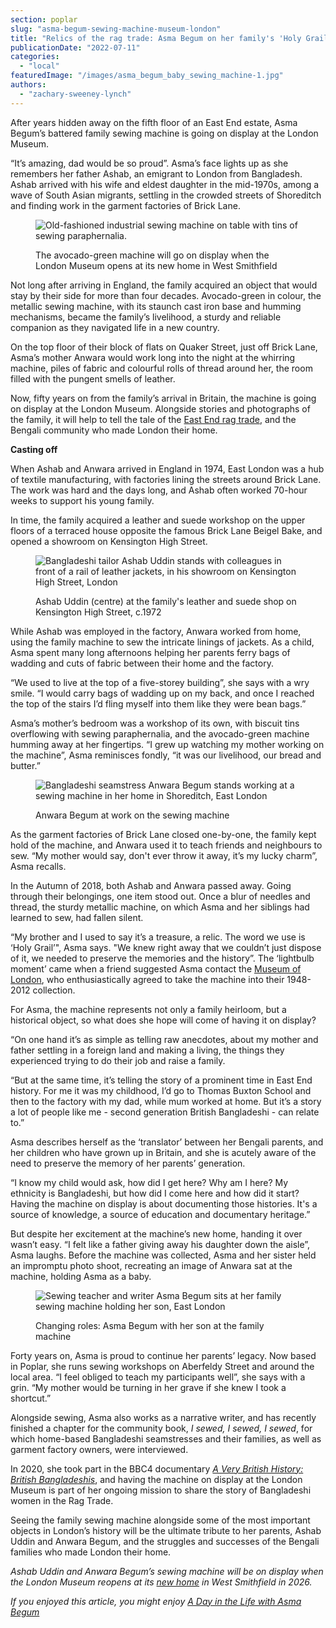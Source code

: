 ```yaml
---
section: poplar
slug: "asma-begum-sewing-machine-museum-london"
title: "Relics of the rag trade: Asma Begum on her family's 'Holy Grail'"
publicationDate: "2022-07-11"
categories: 
  - "local"
featuredImage: "/images/asma_begum_baby_sewing_machine-1.jpg"
authors: 
  - "zachary-sweeney-lynch"
---
```


After years hidden away on the fifth floor of an East End estate, Asma Begum’s battered family sewing machine is going on display at the London Museum.

“It’s amazing, dad would be so proud”. Asma’s face lights up as she remembers her father Ashab, an emigrant to London from Bangladesh. Ashab arrived with his wife and eldest daughter in the mid-1970s, among a wave of South Asian migrants, settling in the crowded streets of Shoreditch and finding work in the garment factories of Brick Lane.

<figure>

![Old-fashioned industrial sewing machine on table with tins of sewing paraphernalia.](/images/sewing_machine_brother_asma_begum.jpg)

<figcaption>

The avocado-green machine will go on display when the London Museum opens at its new home in West Smithfield

</figcaption>

</figure>

Not long after arriving in England, the family acquired an object that would stay by their side for more than four decades. Avocado-green in colour, the metallic sewing machine, with its staunch cast iron base and humming mechanisms, became the family’s livelihood, a sturdy and reliable companion as they navigated life in a new country.

On the top floor of their block of flats on Quaker Street, just off Brick Lane, Asma’s mother Anwara would work long into the night at the whirring machine, piles of fabric and colourful rolls of thread around her, the room filled with the pungent smells of leather.

Now, fifty years on from the family’s arrival in Britain, the machine is going on display at the London Museum. Alongside stories and photographs of the family, it will help to tell the tale of the [East End rag trade](https://the-east-end.co.uk/tag/rag-trade/), and the Bengali community who made London their home.

**Casting off**

When Ashab and Anwara arrived in England in 1974, East London was a hub of textile manufacturing, with factories lining the streets around Brick Lane. The work was hard and the days long, and Ashab often worked 70-hour weeks to support his young family. 

In time, the family acquired a leather and suede workshop on the upper floors of a terraced house opposite the famous Brick Lane Beigel Bake, and opened a showroom on Kensington High Street.

<figure>

![Bangladeshi tailor Ashab Uddin stands with colleagues in front of a rail of leather jackets, in his showroom on Kensington High Street, London](/images/ashab_uddin_leather_showroom_kensington-1024x683.jpg)

<figcaption>

Ashab Uddin (centre) at the family's leather and suede shop on Kensington High Street, c.1972

</figcaption>

</figure>

While Ashab was employed in the factory, Anwara worked from home, using the family machine to sew the intricate linings of jackets. As a child, Asma spent many long afternoons helping her parents ferry bags of wadding and cuts of fabric between their home and the factory.

“We used to live at the top of a five-storey building”, she says with a wry smile. “I would carry bags of wadding up on my back, and once I reached the top of the stairs I’d fling myself into them like they were bean bags.”

Asma’s mother’s bedroom was a workshop of its own, with biscuit tins overflowing with sewing paraphernalia, and the avocado-green machine humming away at her fingertips. “I grew up watching my mother working on the machine”, Asma reminisces fondly, “it was our livelihood, our bread and butter.”

<figure>

![Bangladeshi seamstress Anwara Begum stands working at a sewing machine in her home in Shoreditch, East London](/images/anwara_begum_working_sewing_machine.jpg)

<figcaption>

Anwara Begum at work on the sewing machine

</figcaption>

</figure>

As the garment factories of Brick Lane closed one-by-one, the family kept hold of the machine, and Anwara used it to teach friends and neighbours to sew. “My mother would say, don't ever throw it away, it’s my lucky charm”, Asma recalls.

In the Autumn of 2018, both Ashab and Anwara passed away. Going through their belongings, one item stood out. Once a blur of needles and thread, the sturdy metallic machine, on which Asma and her siblings had learned to sew, had fallen silent. 

“My brother and I used to say it’s a treasure, a relic. The word we use is ‘Holy Grail’", Asma says. "We knew right away that we couldn’t just dispose of it, we needed to preserve the memories and the history”. The ‘lightbulb moment’ came when a friend suggested Asma contact the [Museum of London](https://www.museumoflondon.org.uk/museum-london), who enthusiastically agreed to take the machine into their 1948-2012 collection. 

For Asma, the machine represents not only a family heirloom, but a historical object, so what does she hope will come of having it on display?

“On one hand it’s as simple as telling raw anecdotes, about my mother and father settling in a foreign land and making a living, the things they experienced trying to do their job and raise a family.

“But at the same time, it’s telling the story of a prominent time in East End history. For me it was my childhood, I’d go to Thomas Buxton School and then to the factory with my dad, while mum worked at home. But it’s a story a lot of people like me - second generation British Bangladeshi - can relate to.”

Asma describes herself as the ‘translator’ between her Bengali parents, and her children who have grown up in Britain, and she is acutely aware of the need to preserve the memory of her parents’ generation.

“I know my child would ask, how did I get here? Why am I here? My ethnicity is Bangladeshi, but how did I come here and how did it start? Having the machine on display is about documenting those histories. It's a source of knowledge, a source of education and documentary heritage.”

But despite her excitement at the machine’s new home, handing it over wasn’t easy. “I felt like a father giving away his daughter down the aisle”, Asma laughs. Before the machine was collected, Asma and her sister held an impromptu photo shoot, recreating an image of Anwara sat at the machine, holding Asma as a baby.

<figure>

![Sewing teacher and writer Asma Begum sits at her family sewing machine holding her son, East London](/images/asma_begum_son_sewing_machine-1024x683.jpg)

<figcaption>

Changing roles: Asma Begum with her son at the family machine

</figcaption>

</figure>

Forty years on, Asma is proud to continue her parents’ legacy. Now based in Poplar, she runs sewing workshops on Aberfeldy Street and around the local area. “I feel obliged to teach my participants well”, she says with a grin. “My mother would be turning in her grave if she knew I took a shortcut.”

Alongside sewing, Asma also works as a narrative writer, and has recently finished a chapter for the community book, _I sewed, I sewed, I sewed_, for which home-based Bangladeshi seamstresses and their families, as well as garment factory owners, were interviewed. 

In 2020, she took part in the BBC4 documentary _[A Very British History: British Bangladeshis](https://www.bbc.co.uk/programmes/m000f4xy)_, and having the machine on display at the London Museum is part of her ongoing mission to share the story of Bangladeshi women in the Rag Trade. 

Seeing the family sewing machine alongside some of the most important objects in London’s history will be the ultimate tribute to her parents, Ashab Uddin and Anwara Begum, and the struggles and successes of the Bengali families who made London their home.

_Ashab Uddin and Anwara Begum’s sewing machine will be on display when the London Museum reopens at its [new home](https://museum.london/) in West Smithfield in 2026._

_If you enjoyed this article, you might enjoy [A Day in the Life with Asma Begum](https://poplarlondon.co.uk/sewing-teacher-asma-begum/)_
